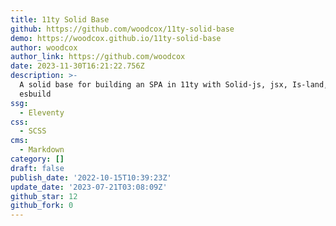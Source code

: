 ```yaml
---
title: 11ty Solid Base
github: https://github.com/woodcox/11ty-solid-base
demo: https://woodcox.github.io/11ty-solid-base
author: woodcox
author_link: https://github.com/woodcox
date: 2023-11-30T16:21:22.756Z
description: >-
  A solid base for building an SPA in 11ty with Solid-js, jsx, Is-land, WebC and
  esbuild
ssg:
  - Eleventy
css:
  - SCSS
cms:
  - Markdown
category: []
draft: false
publish_date: '2022-10-15T10:39:23Z'
update_date: '2023-07-21T03:08:09Z'
github_star: 12
github_fork: 0
---
```

